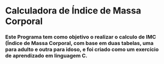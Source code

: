 # Calculadora de  Índice de Massa Corporal

<h3> Este Programa tem como objetivo o realizar o calculo de IMC (Índice de Massa Corporal, com base em duas tabelas,
uma para adulto e outra para idoso, e foi criado como um exercício de aprendizado em linguagem C.</h3>

